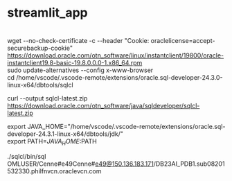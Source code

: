 # streamlit_app

#
wget --no-check-certificate -c --header "Cookie: oraclelicense=accept-securebackup-cookie" https://download.oracle.com/otn_software/linux/instantclient/19800/oracle-instantclient19.8-basic-19.8.0.0.0-1.x86_64.rpm  
sudo update-alternatives --config x-www-browser  
cd /home/vscode/.vscode-remote/extensions/oracle.sql-developer-24.3.0-linux-x64/dbtools/sqlcl  

curl --output sqlcl-latest.zip https://download.oracle.com/otn_software/java/sqldeveloper/sqlcl-latest.zip  

export JAVA_HOME="/home/vscode/.vscode-remote/extensions/oracle.sql-developer-24.3.1-linux-x64/dbtools/jdk/"   
export PATH=$JAVA_HOME:$PATH

./sqlcl/bin/sql OMLUSER/Cenne#e49Cenne#e49@150.136.183.171/DB23AI_PDB1.sub08201532330.philfnvcn.oraclevcn.com  
